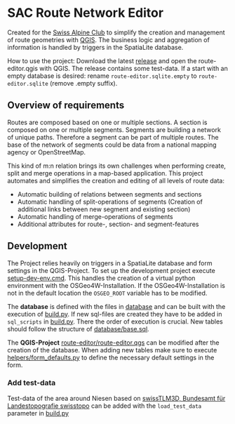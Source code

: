 # SAC Route Network Editor

Created for the [Swiss Alpine Club](https://www.sac-cas.ch) to simplify the creation and management of route geometries with [QGIS](https://qgis.org/). The business logic and aggregation of information is handled by triggers in the SpatiaLite database.

How to use the project: Download the latest [release](https://github.com/andreglauser/sac-route-network-editor/releases) and open the route-editor.qgis with QGIS. The release contains some test-data. If a start with an empty database is desired: rename `route-editor.sqlite.empty` to `route-editor.sqlite` (remove .empty suffix).

## Overview of requirements

Routes are composed based on one or multiple sections. A section is composed on one or multiple segments. Segments are building a network of unique paths. Therefore a segment can be part of multiple routes. The base of the network of segments could be data from a national mapping agency or OpenStreetMap.

This kind of m:n relation brings its own challenges when performing create, split and merge operations in a map-based application. This project automates and simplifies the creation and editing of all levels of route data:

- Automatic building of relations between segments and sections
- Automatic handling of split-operations of segments (Creation of additional links between new segment and existing section)
- Automatic handling of merge-operations of segments
- Additional attributes for route-, section- and segment-features

## Development

The Project relies heavily on triggers in a SpatiaLite database and form settings in the QGIS-Project. To set up the development project execute [setup-dev-env.cmd](setup-dev-env.cmd). This handles the creation of a virtual python environment with the OSGeo4W-Installation. If the OSGeo4W-Installation is not in the default location the `OSGEO_ROOT` variable has to be modified.

The **database** is defined with the files in [database](database) and can be built with the execution of [build.py](build.py). If new sql-files are created they have to be added in `sql_scripts` in [build.py](build.py). There the order of execution is crucial. New tables should follow the structure of [database/base.sql](database/base.sql).

The **QGIS-Project** [route-editor/route-editor.qgs](route-editor/route-editor.qgs) can be modified after the creation of the database. When adding new tables make sure to execute [helpers/form_defaults.py](helpers/form_defaults.py) to define the necessary default settings in the form.

### Add test-data

Test-data of the area around Niesen based on [swissTLM3D, Bundesamt für Landestopografie swisstopo](https://www.swisstopo.admin.ch/de/landschaftsmodell-swisstlm3d) can be added with the `load_test_data` parameter in [build.py](build.py)